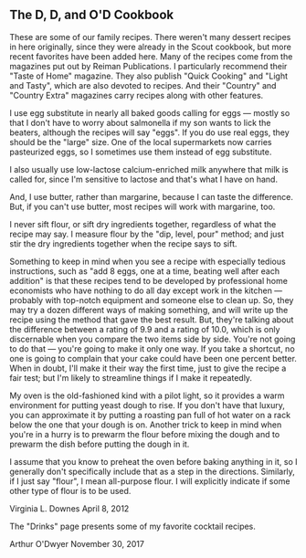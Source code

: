 The D, D, and O'D Cookbook
--------------------------

These are some of our family recipes.	There weren't many dessert
recipes in here originally, since they were already in the Scout
cookbook, but more recent favorites have been added here. Many of
the recipes come from the magazines put out by Reiman Publications.
I particularly recommend their "Taste of Home" magazine.  They also
publish "Quick Cooking" and "Light and Tasty", which are also
devoted to recipes.  And their "Country" and "Country Extra"
magazines carry recipes along with other features.

I use egg substitute in nearly all baked goods calling for eggs —
mostly so that I don't have to worry about salmonella if my son
wants to lick the beaters, although the recipes will say "eggs".
If you do use real eggs, they should be the "large" size.  One
of the local supermarkets now carries pasteurized eggs, so I
sometimes use them instead of egg substitute.

I also usually use low-lactose calcium-enriched milk anywhere that
milk is called for, since I'm sensitive to lactose and that's what
I have on hand.

And, I use butter, rather than margarine, because I can taste the
difference.  But, if you can't use butter, most recipes will work
with margarine, too.

I never sift flour, or sift dry ingredients together, regardless of
what the recipe may say.  I measure flour by the "dip, level, pour"
method; and just stir the dry ingredients together when the recipe
says to sift.

Something to keep in mind when you see a recipe with especially
tedious instructions, such as "add 8 eggs, one at a time, beating
well after each addition" is that these recipes tend to be developed
by professional home economists who have nothing to do all day
except work in the kitchen — probably with top-notch equipment and
someone else to clean up.  So, they may try a dozen different ways
of making something, and will write up the recipe using the method
that gave the best result.  But, they're talking about the
difference between a rating of 9.9 and a rating of 10.0, which is
only discernable when you compare the two items side by side.
You're not going to do that — you're going to make it only one way.
If you take a shortcut, no one is going to complain that your cake
could have been one percent better.  When in doubt, I'll make it
their way the first time, just to give the recipe a fair test; but
I'm likely to streamline things if I make it repeatedly.

My oven is the old-fashioned kind with a pilot light, so it provides
a warm environment for putting yeast dough to rise.  If you don't
have that luxury, you can approximate it by putting a roasting pan
full of hot water on a rack below the one that your dough is on.
Another trick to keep in mind when you're in a hurry is to prewarm
the flour before mixing the dough and to prewarm the dish before
putting the dough in it.

I assume that you know to preheat the oven before baking anything
in it, so I generally don't specifically include that as a step in
the directions.  Similarly, if I just say "flour", I mean
all-purpose flour.  I will explicitly indicate if some other type
of flour is to be used.

Virginia L. Downes
April 8, 2012


The "Drinks" page presents some of my favorite cocktail recipes.

Arthur O'Dwyer
November 30, 2017

